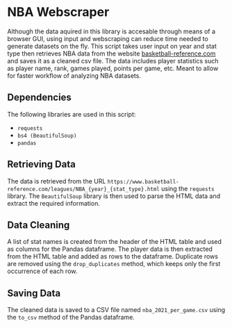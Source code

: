 # NBA Webscraper

Although the data aquired in this library is accesable through means of a browser GUI, using input and webscraping can reduce time needed to generate datasets on the fly. This script takes user input on year and stat type then retrieves NBA data from the website [basketball-reference.com](https://www.basketball-reference.com/leagues/NBA_{year}_{stat_type}.html) and saves it as a cleaned csv file. The data includes player statistics such as player name, rank, games played, points per game, etc. Meant to allow for faster workflow of analyzing NBA datasets.

## Dependencies
The following libraries are used in this script:
- `requests`
- `bs4 (BeautifulSoup)`
- `pandas`

## Retrieving Data
The data is retrieved from the URL `https://www.basketball-reference.com/leagues/NBA_{year}_{stat_type}.html` using the `requests` library. The `BeautifulSoup` library is then used to parse the HTML data and extract the required information.

## Data Cleaning
A list of stat names is created from the header of the HTML table and used as columns for the Pandas dataframe. The player data is then extracted from the HTML table and added as rows to the dataframe. Duplicate rows are removed using the `drop_duplicates` method, which keeps only the first occurrence of each row.

## Saving Data
The cleaned data is saved to a CSV file named `nba_2021_per_game.csv` using the `to_csv` method of the Pandas dataframe.


